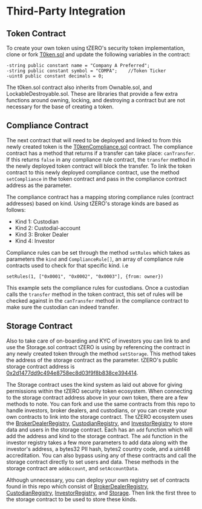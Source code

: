 # Third-Party Integration

## Token Contract
To create your own token using tZERO's security token implementation, clone or fork [T0ken.sol](../../contracts/token/T0ken.sol) and update the following variables in the contract:
```              
-string public constant name = "Company A Preferred";
-string public constant symbol = "COMPA";    //Token Ticker
-uint8 public constant decimals = 0;
```

The t0ken.sol contract also inherits from Ownable.sol, and LockableDestroyable.sol. These are libraries that provide a few extra functions around owning, locking, and destroying a contract but are not necessary for the base of creating a token.

## Compliance Contract
The next contract that will need to be deployed and linked to from this newly created token is the [T0kenCompliance.sol](../../contracts/compliance/T0kenCompliance.sol) contract. The compliance contract has a method that returns if a transfer can take place: `canTransfer`. If this returns `false` in any compliance rule contract, the `transfer` method in the newly deployed token contract will block the transfer. To link the token contract to this newly deployed compliance contract, use the method `setCompliance` in the token contract and pass in the compliance contract address as the parameter.

The compliance contract has a mapping storing compliance rules (contract addresses) based on kind. Using tZERO's storage kinds are based as follows:
- Kind 1: Custodian
- Kind 2: Custodial-account
- Kind 3: Broker Dealer
- Kind 4: Investor

Compliance rules can be set through the method `setRules` which takes as parameters the `kind` and `ComplianceRule[]`, an array of compliance rule contracts used to check for that specific kind.
i.e
```
setRules(1, ["0x0001", "0x0002", "0x0003"], {from: owner})
```
This example sets the compliance rules for custodians. Once a custodian calls the `transfer` method in the token contract, this set of rules will be checked against in the `canTransfer` method in the compliance contract to make sure the custodian can indeed transfer.

## Storage Contract
Also to take care of on-boarding and KYC of investors you can link to and use the Storage.sol contract tZERO is using by referencing the contract in any newly created token through the method `setStorage`. This method takes the address of the storage contract as the parameter. tZERO's public storage contract address is [0x2d1477dd9c494e8758ec8d03f9f8b838ce394414](https://etherscan.io/address/0x2d1477dd9c494e8758ec8d03f9f8b838ce394414).

The Storage contract uses the kind system as laid out above for giving permissions within the tZERO security token ecosystem. When connecting to the storage contract address above in your own token, there are a few methods to note. You can fork and use the same contracts from this repo to handle investors, broker dealers, and custodians, or you can create your own contracts to link into the storage contract. The tZERO ecosystem uses the [BrokerDealerRegistry](../../contracts/registry/brokerDealer/BrokerDealerRegistry.sol), [CustodianRegistry](../../contracts/registry/custodian/CustodianRegistry.sol), and [InvestorRegistry](../../contracts/registry/investor/InvestorRegistry.sol) to store data and users in the storage contract. Each has an `add` function which will add the address and kind to the storage contract. The `add` function in the investor registry takes a few more parameters to add data along with the investor's address, a bytes32 PII hash, bytes2 country code, and a uint48 accreditation. You can also bypass using any of these contracts and call the storage contract directly to set users and data. These methods in the storage contract are `addAccount`, and `setAccountData`.


Although unnecessary, you can deploy your own registry set of contracts found in this repo which consist of [BrokerDealerRegistry](../../contracts/registry/brokerDealer/BrokerDealerRegistry.sol), [CustodianRegistry](../../contracts/registry/custodian/CustodianRegistry.sol), [InvestorRegistry](../../contracts/registry/investor/InvestorRegistry.sol), and [Storage](../../contracts/registry/Storage.sol). Then link the first three to the storage contract to be used to store these kinds.